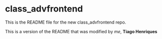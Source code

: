 # class_advfrontend

This is the README file for the new class_advfrontend repo.

This is a version of the README that was modified by *me*, **Tiago Henriques**
